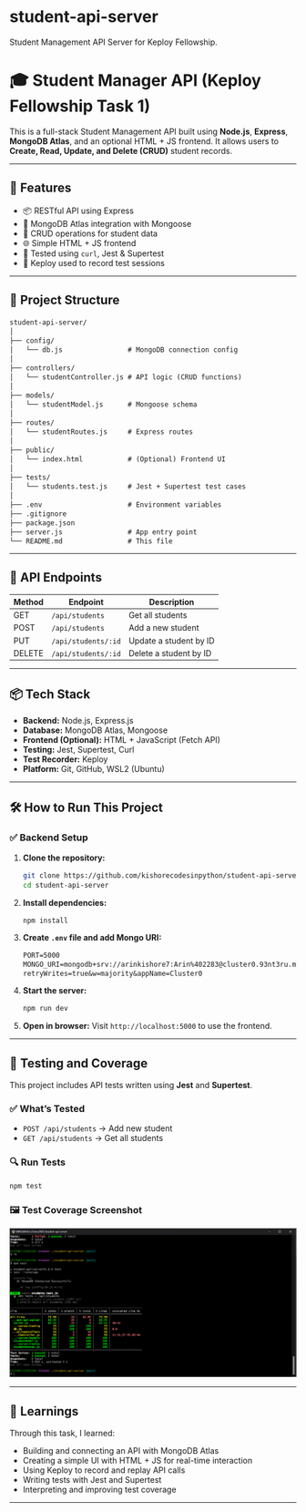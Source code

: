 # student-api-server
Student Management API Server for Keploy Fellowship.

# 🎓 Student Manager API (Keploy Fellowship Task 1)

This is a full-stack Student Management API built using **Node.js**, **Express**, **MongoDB Atlas**, and an optional HTML + JS frontend. It allows users to **Create, Read, Update, and Delete (CRUD)** student records.

---

## 🚀 Features

- 📦 RESTful API using Express
- 💾 MongoDB Atlas integration with Mongoose
- 🔧 CRUD operations for student data
- 🌐 Simple HTML + JS frontend
- 🧪 Tested using `curl`, Jest & Supertest
- 🎥 Keploy used to record test sessions

---

## 📁 Project Structure

```
student-api-server/
│
├── config/
│   └── db.js                # MongoDB connection config
│
├── controllers/
│   └── studentController.js # API logic (CRUD functions)
│
├── models/
│   └── studentModel.js      # Mongoose schema
│
├── routes/
│   └── studentRoutes.js     # Express routes
│
├── public/
│   └── index.html           # (Optional) Frontend UI
│
├── tests/
│   └── students.test.js     # Jest + Supertest test cases
│
├── .env                     # Environment variables
├── .gitignore
├── package.json
├── server.js                # App entry point
└── README.md                # This file
```

---

## 🔗 API Endpoints

| Method | Endpoint            | Description            |
|--------|---------------------|------------------------|
| GET    | `/api/students`     | Get all students       |
| POST   | `/api/students`     | Add a new student      |
| PUT    | `/api/students/:id` | Update a student by ID |
| DELETE | `/api/students/:id` | Delete a student by ID |

---

## 📦 Tech Stack

- **Backend:** Node.js, Express.js
- **Database:** MongoDB Atlas, Mongoose
- **Frontend (Optional):** HTML + JavaScript (Fetch API)
- **Testing:** Jest, Supertest, Curl
- **Test Recorder:** Keploy
- **Platform:** Git, GitHub, WSL2 (Ubuntu)

---

## 🛠️ How to Run This Project

### ✅ Backend Setup

1. **Clone the repository:**
   ```bash
   git clone https://github.com/kishorecodesinpython/student-api-server.git
   cd student-api-server
   ```

2. **Install dependencies:**
   ```bash
   npm install
   ```

3. **Create `.env` file and add Mongo URI:**
   ```env
   PORT=5000
   MONGO_URI=mongodb+srv://arinkishore7:Arin%402283@cluster0.93nt3ru.mongodb.net/keployDB?retryWrites=true&w=majority&appName=Cluster0
   ```

4. **Start the server:**
   ```bash
   npm run dev
   ```

5. **Open in browser:**
   Visit `http://localhost:5000` to use the frontend.

---

## 🧪 Testing and Coverage

This project includes API tests written using **Jest** and **Supertest**.

### ✅ What’s Tested

- `POST /api/students` → Add new student
- `GET /api/students` → Get all students

### 🔍 Run Tests

```bash
npm test
```

### 🖼️ Test Coverage Screenshot

![Test Coverage](./Screenshot%202025-06-22%20153408.png)

---

## 🧠 Learnings

Through this task, I learned:

- Building and connecting an API with MongoDB Atlas
- Creating a simple UI with HTML + JS for real-time interaction
- Using Keploy to record and replay API calls
- Writing tests with Jest and Supertest
- Interpreting and improving test coverage

---